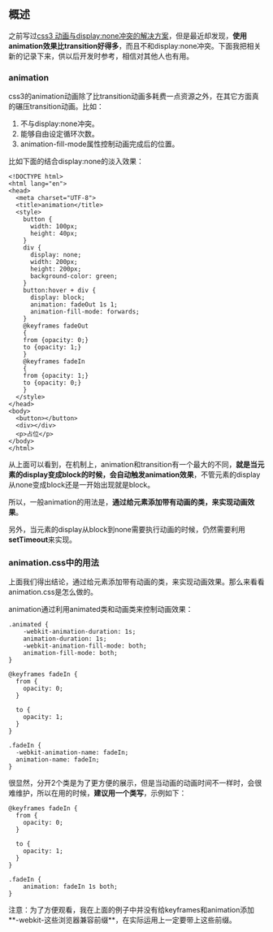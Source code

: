 ## 概述

之前写过[css3 动画与display:none冲突的解决方案](https://www.cnblogs.com/yangzhou33/p/9119596.html)，但是最近却发现，**使用animation效果比transition好得多**，而且不和display:none冲突。下面我把相关新的记录下来，供以后开发时参考，相信对其他人也有用。

### animation

css3的animation动画除了比transition动画多耗费一点资源之外，在其它方面真的碾压transition动画。比如：
1. 不与display:none冲突。
2. 能够自由设定循环次数。
3. animation-fill-mode属性控制动画完成后的位置。

比如下面的结合display:none的淡入效果：

```
<!DOCTYPE html>
<html lang="en">
<head>
  <meta charset="UTF-8">
  <title>animation</title>
  <style>
    button {
      width: 100px;
      height: 40px;
    }
    div {
      display: none;
      width: 200px;
      height: 200px;
      background-color: green;
    }
    button:hover + div {
      display: block;
      animation: fadeOut 1s 1;
      animation-fill-mode: forwards;
    }
    @keyframes fadeOut
    {
    from {opacity: 0;}
    to {opacity: 1;}
    }
    @keyframes fadeIn
    {
    from {opacity: 1;}
    to {opacity: 0;}
    }
  </style>
</head>
<body>
  <button></button>
  <div></div>
  <p>占位</p>
</body>
</html>
```

从上面可以看到，在机制上，animation和transition有一个最大的不同，**就是当元素的display变成block的时候，会自动触发animation效果**，不管元素的display从none变成block还是一开始出现就是block。

所以，一般animation的用法是，**通过给元素添加带有动画的类，来实现动画效果**。

另外，当元素的display从block到none需要执行动画的时候，仍然需要利用**setTimeout**来实现。

### animation.css中的用法

上面我们得出结论，通过给元素添加带有动画的类，来实现动画效果。那么来看看animation.css是怎么做的。

animation通过利用animated类和动画类来控制动画效果：

```
.animated {
    -webkit-animation-duration: 1s;
    animation-duration: 1s;
    -webkit-animation-fill-mode: both;
    animation-fill-mode: both;
}

@keyframes fadeIn {
  from {
    opacity: 0;
  }

  to {
    opacity: 1;
  }
}

.fadeIn {
  -webkit-animation-name: fadeIn;
  animation-name: fadeIn;
}
```

很显然，分开2个类是为了更方便的展示，但是当动画的动画时间不一样时，会很难维护，所以在用的时候，**建议用一个类写**，示例如下：

```
@keyframes fadeIn {
  from {
    opacity: 0;
  }

  to {
    opacity: 1;
  }
}

.fadeIn {
    animation: fadeIn 1s both;
}
```

注意：为了方便观看，我在上面的例子中并没有给keyframes和animation添加**-webkit-这些浏览器兼容前缀**，在实际运用上一定要带上这些前缀。



